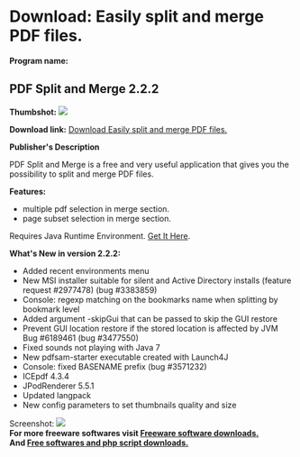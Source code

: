 # Download: Easily split and merge PDF files.

**Program name:**

## PDF Split and Merge 2.2.2

  
**Thumbshot:** ![](http://www.freewarefiles.com/screenshot/pdfsam_md.gif)   
  
**Download link:** [Download Easily split and merge PDF files.](http://freesoftwares.boysofts.com/PDF-Split-and-Merge_program_19242.html)  
  


**Publisher's Description**  
  


PDF Split and Merge is a free and very useful application that gives you the possibility to split and merge PDF files. 

**Features:**

  * multiple pdf selection in merge section. 
  * page subset selection in merge section. 

Requires Java Runtime Environment. [Get It Here](http://www.java.com/en/download/manual.jsp).

**What's New in version 2.2.2:**

  * Added recent environments menu 
  * New MSI installer suitable for silent and Active Directory installs (feature request #2977478) (bug #3383859) 
  * Console: regexp matching on the bookmarks name when splitting by bookmark level 
  * Added argument -skipGui that can be passed to skip the GUI restore 
  * Prevent GUI location restore if the stored location is affected by JVM Bug #6189461 (bug #3477550) 
  * Fixed sounds not playing with Java 7 
  * New pdfsam-starter executable created with Launch4J 
  * Console: fixed BASENAME prefix (bug #3571232) 
  * ICEpdf 4.3.4 
  * JPodRenderer 5.5.1 
  * Updated langpack 
  * New config parameters to set thumbnails quality and size 

  
  
Screenshot: ![](http://www.freewarefiles.com/screenshot/pdfsam.gif)   
**For more freeware softwares visit [Freeware software downloads.](http://freesoftwares.boysofts.com/)**   
**And [Free softwares and php script downloads.](http://www.boysofts.com/)**
